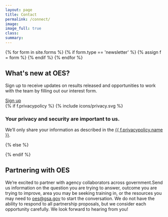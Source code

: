 ```yaml
---
layout: page
title: Contact
permalink: /connect/
image:
image_full: true
class:
summary:  
---
```


<div class="banner contact">
  <div class="usa-grid">
  {% for form in site.forms %}
    {% if form.type == 'newsletter' %}
      {% assign f = form %}
    {% endif %}
  {% endfor %}
    <div class="usa-width-two-thirds contact-form">
        <h2 id="whats-new-at-oes">What's new at OES?</h2>
        <p>Sign up to receive updates on results released and opportunities to work with the team by filling out our interest form.</p>      
        <a class="usa-button usa-button-marginless" href="https://goo.gl/forms/VgSGvpAZZn61oxy62">Sign up</a>
    </div>
    <div class="usa-width-one-third privacy-policy">
      {% if f.privacypolicy %}
        {% include icons/privacy.svg %}
        <h3 class="h4">Your privacy and security are important to us.</h3>
        <p class="font-small">We’ll only share your information as described in the <a href="http://www.gsa.gov/portal/content/116609">{{ f.privacypolicy.name }}</a>.</p>
      {% else %}
        <p></p>
      {% endif %}
    </div>
  </div>
</div>

## Partnering with OES

We’re excited to partner with agency collaborators across government.Send us information on the question you are trying to answer, outcome you are trying to improve, area you may be seeking training in, or the resources you may need to <a href="mailto:oes@gsa.gov?subject=Partnering with OES: Project Idea">oes@gsa.gov</a> to start the conversation. We do not have the ability to respond to all partnership proposals, but we consider each opportunity carefully. We look forward to hearing from you!
